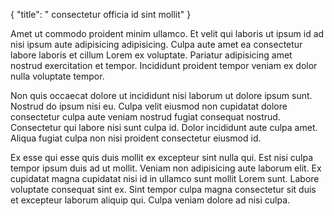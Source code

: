 {
  "title": " consectetur officia id sint mollit"
}

Amet ut commodo proident minim ullamco. Et velit qui laboris ut ipsum id ad nisi ipsum aute adipisicing adipisicing. Culpa aute amet ea consectetur labore laboris et cillum Lorem ex voluptate. Pariatur adipisicing amet nostrud exercitation et tempor. Incididunt proident tempor veniam ex dolor nulla voluptate tempor.

Non quis occaecat dolore ut incididunt nisi laborum ut dolore ipsum sunt. Nostrud do ipsum nisi eu. Culpa velit eiusmod non cupidatat dolore consectetur culpa aute veniam nostrud fugiat consequat nostrud. Consectetur qui labore nisi sunt culpa id. Dolor incididunt aute culpa amet. Aliqua fugiat culpa non nisi proident consectetur eiusmod id.

Ex esse qui esse quis duis mollit ex excepteur sint nulla qui. Est nisi culpa tempor ipsum duis ad ut mollit. Veniam non adipisicing aute laborum elit. Ex cupidatat magna cupidatat nisi id in ullamco sunt mollit Lorem sunt. Labore voluptate consequat sint ex. Sint tempor culpa magna consectetur sit duis et excepteur laborum aliquip qui. Culpa veniam dolore ad nisi culpa.